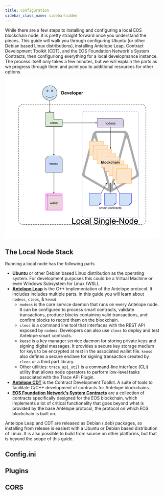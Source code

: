 ```yaml
---
title: Configuration
sidebar_class_name: sidebarhidden
---
```


While there are a few steps to installing and configuring a local EOS blockchain node, it is pretty straight forward once you understand the pieces. This guide will walk you through configuring Ubuntu (or other Debian based Linux distributions), installing Antelope Leap, Contract Development Toolkit (CDT), and the EOS Foundation Network's System Contracts, then configuriong everything for a local developmance instance. The process itself only takes a few minutes, but we will explain the parts as we progress through them and point you to additional resources for other options. 

![Local Node Architecture](local_node_architecture.svg)

## The Local Node Stack
Running a local node has the following parts
* **Ubuntu** or other Debian based Linux distribution as the operating system. For development purposes this could be a Virtual Machine or even Windows Subsystem for Linux (WSL). 
* **[Antelope Leap](https://github.com/AntelopeIO/leap)** is the C++ implementation of the Antelope protocol. It includes includes multiple parts. In this guide you will learn about `nodeos`, `cleos`, & `keosd` 
    * `nodeos` is the core service daemon that runs on every Antelope node. It can be configured to process smart contracts, validate transactions, produce blocks containing valid transactions, and confirm blocks to record them on the blockchain.
    * `cleos` is a command line tool that interfaces with the REST API exposed by `nodeos`. Developers can also use `cleos` to deploy and test Antelope smart contracts.
    * `keosd` is a key manager service daemon for storing private keys and signing digital messages. It provides a secure key storage medium for keys to be encrypted at rest in the associated wallet file. `keosd` also defines a secure enclave for signing transaction created by `cleos` or a third part library.
    * Other utilities: `trace_api_util` is a command-line interface (CLI) utility that allows node operators to perform low-level tasks associated with the Trace API Plugin. 
* **[Antelope CDT](https://github.com/AntelopeIO/cdt)** is the Contract Development Toolkit. A suite of tools to facilitate C/C++ development of contracts for Antelope blockchains. 
*  **[EOS Foundation Network's System Contracts](https://github.com/eosnetworkfoundation/eos-system-contracts)** are a collection of contracts specifically designed for the EOS blockchain, which implements a lot of critical functionality that goes beyond what is provided by the base Antelope protocol, the protocol on which EOS blockchain is built on.

Antelope Leap and CDT are released as Debian (.deb) packages, so installing from release is easiest with a Ubuntu or Debian based distribution of Linux. It is also possible to build from source on other platforms, but that is beyond the scope of this guide.

## Config.ini

## Plugins

## CORS

